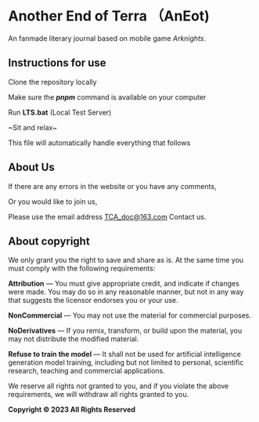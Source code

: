 # Another End of Terra （AnEot)

An fanmade literary journal based on mobile game *Arknights*.

## Instructions for use

Clone the repository locally

Make sure the ***pnpm*** command is available on your computer

Run **LTS.bat** (Local Test Server)

~Sit and relax~ 

This file will automatically handle everything that follows

## About Us

If there are any errors in the website or you have any comments, 

Or you would like to join us,

Please use the email address [TCA_doc@163.com](mailto:TCA_doc@163.com) Contact us.

## About copyright

We only grant you the right to save and share as is. At the same time you must comply with the following requirements:

**Attribution** — You must give appropriate credit, and indicate if changes were made. You may do so in any reasonable manner, but not in any way that suggests the licensor endorses you or your use.

**NonCommercial** — You may not use the material for commercial purposes.

**NoDerivatives** — If you remix, transform, or build upon the material, you may not distribute the modified material.

**Refuse to train the model** — It shall not be used for artificial intelligence generation model training, including but not limited to personal, scientific research, teaching and commercial applications.

We reserve all rights not granted to you, and if you violate the above requirements, we will withdraw all rights granted to you.

**Copyright © 2023 All Rights Reserved**